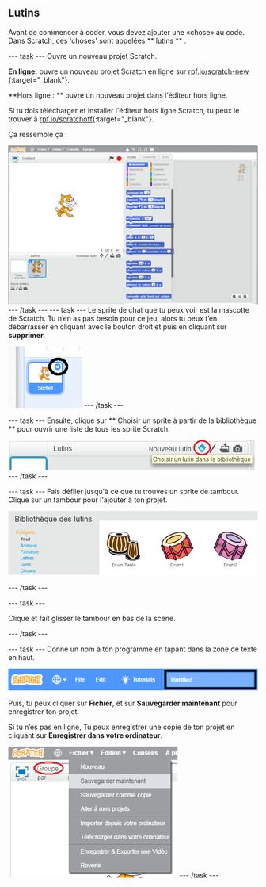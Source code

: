 ## Lutins

Avant de commencer à coder, vous devez ajouter une «chose» au code. Dans Scratch, ces 'choses' sont appelées ** lutins ** .

\--- task \--- Ouvre un nouveau projet Scratch.

**En ligne:** ouvre un nouveau projet Scratch en ligne sur [rpf.io/scratch-new](http://rpf.io/scratch-new) {:target="_blank"}.

**Hors ligne : ** ouvre un nouveau projet dans l'éditeur hors ligne.

Si tu dois télécharger et installer l'éditeur hors ligne Scratch, tu peux le trouver à [rpf.io/scratchoff](http://rpf.io/scratchoff){:target="_blank"}.

Ça ressemble ça :

![screenshot](images/band-scratch.png) \--- /task \--- \--- task \--- Le sprite de chat que tu peux voir est la mascotte de Scratch. Tu n’en as pas besoin pour ce jeu, alors tu peux t’en débarrasser en cliquant avec le bouton droit et puis en cliquant sur **supprimer**.

![capture d'écran](images/band-delete-annotated.png) \--- /task \---

\--- task \--- Ensuite, clique sur ** Choisir un sprite à partir de la bibliothèque ** pour ouvrir une liste de tous les sprite Scratch.

![screenshot](images/band-sprite-library.png) \--- /task \---

\--- task \--- Fais défiler jusqu'à ce que tu trouves un sprite de tambour. Clique sur un tambour pour l'ajouter à ton projet.

![screenshot](images/band-sprite-drum.png)

\--- /task \---

\--- task \---

Clique et fait glisser le tambour en bas de la scène.

\--- /task \---

\--- task \--- Donne un nom à ton programme en tapant dans la zone de texte en haut.

![nom](images/band-name-annotated.png)

Puis, tu peux cliquer sur **Fichier**, et sur **Sauvegarder maintenant** pour enregistrer ton projet.

Si tu n’es pas en ligne, Tu peux enregistrer une copie de ton projet en cliquant sur **Enregistrer dans votre ordinateur**.

![capture d'écran](images/band-save.png) \--- /task \---